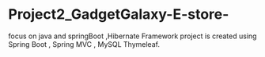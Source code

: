 # Project2_GadgetGalaxy-E-store-
focus on java and springBoot ,Hibernate Framework  project is created using Spring Boot , Spring MVC , MySQL Thymeleaf.
